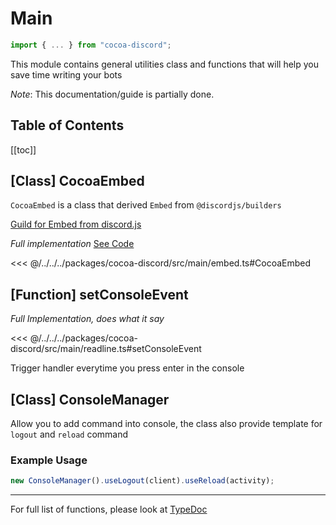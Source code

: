# Main

```ts
import { ... } from "cocoa-discord";
```

This module contains general utilities class and functions that will help you
save time writing your bots

_Note_: This documentation/guide is partially done.

## Table of Contents

[[toc]]

## [Class] CocoaEmbed

`CocoaEmbed` is a class that derived `Embed` from `@discordjs/builders`

[Guild for Embed from discord.js](https://discordjs.guide/popular-topics/embeds.html#embed-preview)

_Full implementation_ [See Code](https://github.com/Leomotors/cocoa-discord/blob/main/src/main/embed.ts)

<<< @/../../../packages/cocoa-discord/src/main/embed.ts#CocoaEmbed

## [Function] setConsoleEvent

_Full Implementation, does what it say_

<<< @/../../../packages/cocoa-discord/src/main/readline.ts#setConsoleEvent

Trigger handler everytime you press enter in the console

## [Class] ConsoleManager

Allow you to add command into console, the class also provide template for
`logout` and `reload` command

### Example Usage

```ts
new ConsoleManager().useLogout(client).useReload(activity);
```

---

For full list of functions, please look at [TypeDoc](https://cocoa.leomotors.me/typedoc/)
